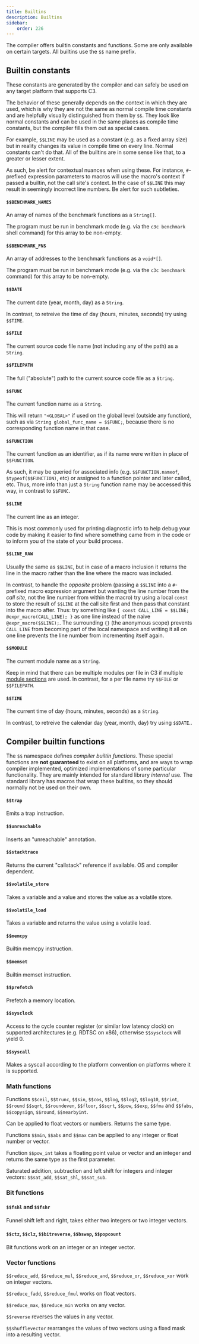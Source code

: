 ```yaml
---
title: Builtins
description: Builtins
sidebar:
    order: 226
---
```

The compiler offers builtin constants and functions. Some are only available on certain targets. All builtins use the `$$`
name prefix.

## Builtin constants

These constants are generated by the compiler and can safely be used on any target platform that supports C3.

The behavior of these generally depends on the context in which they are used, which is why they are not the same as normal compile time constants and are helpfully visually distinguished from them by `$$`. They look like normal constants and can be used in the same places as compile time constants, but the compiler fills them out as special cases. 

For example, `$$LINE` may be used as a constant (e.g. as a fixed array size) but in reality changes its value in compile time on every line. Normal constants can't do that. All of the builtins are in some sense like that, to a greater or lesser extent.

As such, be alert for contextual nuances when using these. For instance, `#`-prefixed expression parameters to macros will use the macro's context if passed a builtin, not the call site's context. In the case of `$$LINE` this may result in seemingly incorrect line numbers. Be alert for such subtleties.

#### `$$BENCHMARK_NAMES`
An array of names of the benchmark functions as a `String[]`.

The program must be run in benchmark mode (e.g. via the `c3c benchmark` shell command) for this array to be non-empty.

#### `$$BENCHMARK_FNS`
An array of addresses to the benchmark functions as a `void*[]`.

The program must be run in benchmark mode (e.g. via the `c3c benchmark` command) for this array to be non-empty.

#### `$$DATE`
The current date (year, month, day) as a `String`.

In contrast, to retreive the time of day (hours, minutes, seconds) try using `$$TIME`.

#### `$$FILE`
The current source code file name (not including any of the path) as a `String`.

#### `$$FILEPATH`
The full ("absolute") path to the current source code file as a `String`.

#### `$$FUNC`
The current function name as a `String`. 

This will return `"<GLOBAL>"` if used on the global level (outside any function), such as via `String global_func_name = $$FUNC;`, because there is no corresponding function name in that case.

#### `$$FUNCTION`
The current function as an identifier, as if its name were written in place of `$$FUNCTION`. 

As such, it may be queried for associated info (e.g. `$$FUNCTION.nameof`, `$typeof($$FUNCTION)`, etc) or assigned to a function pointer and later called, etc. Thus, more info than just a `String` function name may be accessed this way, in contrast to `$$FUNC`.

#### `$$LINE`
The current line as an integer.

This is most commonly used for printing diagnostic info to help debug your code by making it easier to find where something came from in the code or to inform you of the state of your build process.

#### `$$LINE_RAW`
Usually the same as `$$LINE`, but in case of a macro inclusion it returns the line in the macro rather than the line where the macro was included.

In contrast, to handle the *opposite* problem (passing a `$$LINE` into a `#`-prefixed macro expression argument but wanting the line number from the *call site*, not the line number from within the macro) try using a local `const` to store the result of `$$LINE` at the call site first and then pass that constant into the macro after. Thus: try something like `{ const CALL_LINE = $$LINE; @expr_macro(CALL_LINE); }` as one line instead of the naive `@expr_macro($$LINE);`. The surrounding `{}` (the anonymous scope) prevents `CALL_LINE` from becoming part of the local namespace and writing it all on one line prevents the line number from incrementing itself again.

#### `$$MODULE`
The current module name as a `String`.

Keep in mind that there can be multiple modules per file in C3 if multiple [module sections](/language-fundamentals/modules/#module-sections) are used. In contrast, for a per file name try `$$FILE` or `$$FILEPATH`.

#### `$$TIME`
The current time of day (hours, minutes, seconds) as a `String`.

In contrast, to retreive the calendar day (year, month, day) try using `$$DATE`..


## Compiler builtin functions

The `$$` namespace defines *compiler builtin functions*. 
These special functions are __not guaranteed__ to exist on 
all platforms, and are ways to wrap compiler implemented, optimized implementations
of some particular functionality. They are mainly intended for standard 
library *internal* use. The standard library has macros 
that wrap these builtins, so they should normally not be used on their own. 

#### `$$trap`

Emits a trap instruction. 

#### `$$unreachable`

Inserts an "unreachable" annotation.

#### `$$stacktrace`

Returns the current "callstack" reference if available. OS and compiler dependent.

#### `$$volatile_store`

Takes a variable and a value and stores the value as a volatile store.

#### `$$volatile_load`

Takes a variable and returns the value using a volatile load.

#### `$$memcpy`

Builtin memcpy instruction.

#### `$$memset`

Builtin memset instruction.

#### `$$prefetch`

Prefetch a memory location.

#### `$$sysclock`

Access to the cycle counter register (or similar low latency clock) on supported
architectures (e.g. RDTSC on x86), otherwise `$$sysclock` will yield 0.

#### `$$syscall`

Makes a syscall according to the platform convention on platforms where it is supported.

### Math functions

Functions `$$ceil`, `$$trunc`, `$$sin`, `$$cos`, `$$log`, `$$log2`, `$$log10`, `$$rint`, `$$round`
`$$sqrt`, `$$roundeven`, `$$floor`, `$$sqrt`, `$$pow`, `$$exp`, `$$fma` and `$$fabs`, `$$copysign`,
`$$round`, `$$nearbyint`.

Can be applied to float vectors or numbers. Returns the same type.

Functions `$$min`, `$$abs` and `$$max` can be applied to any integer or float number or vector.

Function `$$pow_int` takes a floating point value or vector and an integer and returns
the same type as the first parameter.

Saturated addition, subtraction and left shift for integers and integer vectors:
`$$sat_add`, `$$sat_shl`, `$$sat_sub`.

### Bit functions

#### `$$fshl` and `$$fshr`

Funnel shift left and right, takes either two integers or two integer vectors.

#### `$$ctz`, `$$clz`, `$$bitreverse`, `$$bswap`, `$$popcount`

Bit functions work on an integer or an integer vector.

### Vector functions

`$$reduce_add`, `$$reduce_mul`, `$$reduce_and`, `$$reduce_or`, `$$reduce_xor` work on integer vectors.

`$$reduce_fadd`, `$$reduce_fmul` works on float vectors.

`$$reduce_max`, `$$reduce_min` works on any vector.

`$$reverse` reverses the values in any vector.

`$$shufflevector` rearranges the values of two vectors using a fixed mask into
a resulting vector.

